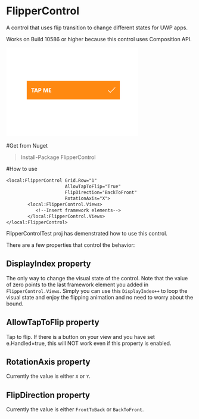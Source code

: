 # FlipperControl
A control that uses flip transition to change different states for UWP apps.

Works on Build 10586 or higher because this control uses Composition API.

![Preview](https://github.com/JuniperPhoton/FlipperControl/blob/master/demo.gif)

#Get from Nuget

> Install-Package FlipperControl 

#How to use

    <local:FlipperControl Grid.Row="1"
                          AllowTapToFlip="True"
                          FlipDirection="BackToFront"
                          RotationAxis="X">
            <local:FlipperControl.Views>
               <!--Insert framework elements-->
            </local:FlipperControl.Views>
    </local:FlipperControl>
              
FlipperControlTest proj has demenstrated how to use this control.

There are a few properties that control the behavior:

## DisplayIndex property

The only way to change the visual state of the control. Note that the value of zero points to the last framework element you added in `FlipperControl.Views`. Simply you can use this `DisplayIndex++` to loop the visual state and enjoy the flipping animation and no need to worry about the bound. 

## AllowTapToFlip property

Tap to flip.
If there is a button on your view and you have set e.Handled=true, this will NOT work even if this property is enabled.

## RotationAxis property

Currently the value is either `X` or `Y`.

## FlipDirection property

Currently the value is either `FrontToBack` or `BackToFront`.
